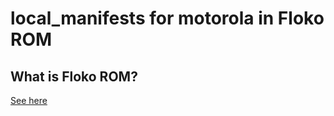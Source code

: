# local_manifests for motorola in Floko ROM

## What is Floko ROM?

[See here](https://floko.maud.io/)

